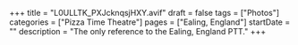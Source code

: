 +++
title = "L0ULLTK_PXJcknqsjHXY.avif"
draft = false
tags = ["Photos"]
categories = ["Pizza Time Theatre"]
pages = ["Ealing, England"]
startDate = ""
description = "The only reference to the Ealing, England PTT."
+++
